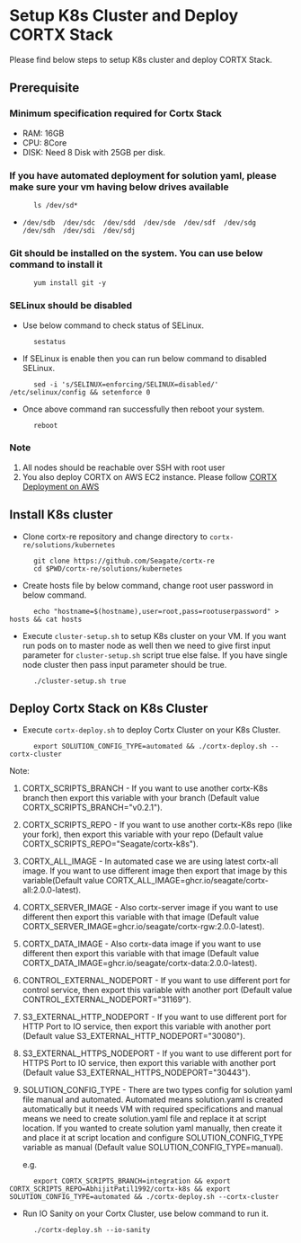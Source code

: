 # Setup K8s Cluster and Deploy CORTX Stack

   Please find below steps to setup K8s cluster and deploy CORTX Stack.

## Prerequisite 
### Minimum specification required for Cortx Stack
   - RAM: 16GB
   - CPU: 8Core
   - DISK: Need 8 Disk with 25GB per disk.

### If you have automated deployment for solution yaml, please make sure your vm having below drives available
```
      ls /dev/sd*
```
   - `/dev/sdb  /dev/sdc  /dev/sdd  /dev/sde  /dev/sdf  /dev/sdg  /dev/sdh  /dev/sdi  /dev/sdj`

### Git should be installed on the system. You can use below command to install it

```
      yum install git -y
```
### SELinux should be disabled
   - Use below command to check status of SELinux.
```
      sestatus
```
   - If SELinux is enable then you can run below command to disabled SELinux.

```
      sed -i 's/SELINUX=enforcing/SELINUX=disabled/' /etc/selinux/config && setenforce 0
```

   - Once above command ran successfully then reboot your system.

```
      reboot
```   
### Note
 1. All nodes should be reachable over SSH with root user
 2. You also deploy CORTX on AWS EC2 instance. Please follow [CORTX Deployment on AWS](https://github.com/Seagate/cortx-re/blob/main/solutions/community-deploy/cloud/AWS/README.md)

## Install K8s cluster

   - Clone cortx-re repository and change directory to `cortx-re/solutions/kubernetes`
```
      git clone https://github.com/Seagate/cortx-re 
      cd $PWD/cortx-re/solutions/kubernetes
```
   - Create hosts file by below command, change root user password in below command.
```
      echo "hostname=$(hostname),user=root,pass=rootuserpassword" > hosts && cat hosts
```
   - Execute `cluster-setup.sh` to setup K8s cluster on your VM. If you want run pods on to master node as well then we need to give first input parameter for `cluster-setup.sh` script true else false. If you have single node cluster then pass input parameter should be true.
```
      ./cluster-setup.sh true
```

## Deploy Cortx Stack on K8s Cluster

   - Execute `cortx-deploy.sh` to deploy Cortx Cluster on your K8s Cluster.
```
      export SOLUTION_CONFIG_TYPE=automated && ./cortx-deploy.sh --cortx-cluster
```

   Note:
   1. CORTX_SCRIPTS_BRANCH - If you want to use another cortx-K8s branch then export this variable with your branch (Default value CORTX_SCRIPTS_BRANCH="v0.2.1").
   2. CORTX_SCRIPTS_REPO - If you want to use another cortx-K8s repo (like your fork), then export this variable with your repo (Default value CORTX_SCRIPTS_REPO="Seagate/cortx-k8s").
   3. CORTX_ALL_IMAGE - In automated case we are using latest cortx-all image. If you want to use different image then export that image by this variable(Default value CORTX_ALL_IMAGE=ghcr.io/seagate/cortx-all:2.0.0-latest).
   4. CORTX_SERVER_IMAGE - Also cortx-server image if you want to use different then export this variable with that image (Default value CORTX_SERVER_IMAGE=ghcr.io/seagate/cortx-rgw:2.0.0-latest).
   5. CORTX_DATA_IMAGE - Also cortx-data image if you want to use different then export this variable with that image (Default value CORTX_DATA_IMAGE=ghcr.io/seagate/cortx-data:2.0.0-latest).
   6. CONTROL_EXTERNAL_NODEPORT - If you want to use different port for control service, then export this variable with another port (Default value CONTROL_EXTERNAL_NODEPORT="31169").
   7. S3_EXTERNAL_HTTP_NODEPORT - If you want to use different port for HTTP Port to IO service, then export this variable with another port (Default value S3_EXTERNAL_HTTP_NODEPORT="30080").
   8. S3_EXTERNAL_HTTPS_NODEPORT - If you want to use different port for HTTPS Port to IO service, then export this variable with another port (Default value S3_EXTERNAL_HTTPS_NODEPORT="30443").
   9. SOLUTION_CONFIG_TYPE - There are two types config for solution yaml file manual and automated. Automated means solution.yaml is created automatically but it needs VM with required specifications and manual means we need to create solution.yaml file and replace it at script location. If you wanted to create solution yaml manually, then create it and place it at script location and configure SOLUTION_CONFIG_TYPE variable as manual (Default value SOLUTION_CONFIG_TYPE=manual).

      e.g.
```
      export CORTX_SCRIPTS_BRANCH=integration && export CORTX_SCRIPTS_REPO=AbhijitPatil1992/cortx-k8s && export SOLUTION_CONFIG_TYPE=automated && ./cortx-deploy.sh --cortx-cluster
```

   - Run IO Sanity on your Cortx Cluster, use below command to run it.
```
      ./cortx-deploy.sh --io-sanity
```
